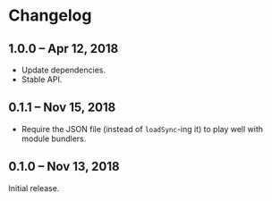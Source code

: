 # Changelog

## 1.0.0 – Apr 12, 2018

- Update dependencies.
- Stable API.

## 0.1.1 – Nov 15, 2018

- Require the JSON file (instead of `loadSync`-ing it) to play well with
  module bundlers.

## 0.1.0 – Nov 13, 2018

Initial release.
